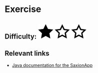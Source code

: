 # Exercise
## Difficulty: ![Filled](../resources/star-filled.svg) ![Outlined](../resources/star-outlined.svg) ![Outlined](../resources/star-outlined.svg) 


## Relevant links
* [Java documentation for the SaxionApp](https://saxionapp.hboictlab.nl/nl/saxion/app/SaxionApp.html)
